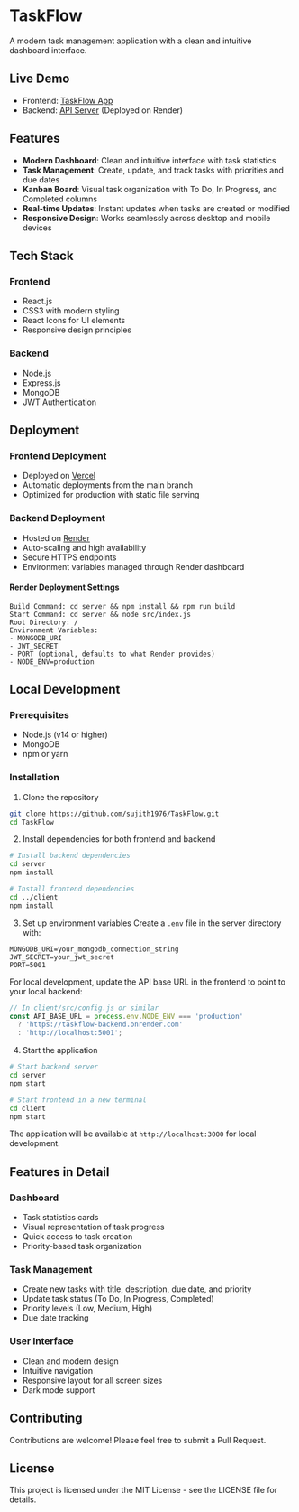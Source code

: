 # TaskFlow

A modern task management application with a clean and intuitive dashboard interface.

## Live Demo

- Frontend: [TaskFlow App](https://task-flow-five-xi.vercel.app/)
- Backend: [API Server](https://taskflows.onrender.com) (Deployed on Render)

## Features

- **Modern Dashboard**: Clean and intuitive interface with task statistics
- **Task Management**: Create, update, and track tasks with priorities and due dates
- **Kanban Board**: Visual task organization with To Do, In Progress, and Completed columns
- **Real-time Updates**: Instant updates when tasks are created or modified
- **Responsive Design**: Works seamlessly across desktop and mobile devices

## Tech Stack

### Frontend
- React.js
- CSS3 with modern styling
- React Icons for UI elements
- Responsive design principles

### Backend
- Node.js
- Express.js
- MongoDB
- JWT Authentication

## Deployment

### Frontend Deployment
- Deployed on [Vercel](https://task-flow-five-xi.vercel.app/)
- Automatic deployments from the main branch
- Optimized for production with static file serving

### Backend Deployment
- Hosted on [Render](https://taskflows.onrender.com)
- Auto-scaling and high availability
- Secure HTTPS endpoints
- Environment variables managed through Render dashboard

#### Render Deployment Settings
```
Build Command: cd server && npm install && npm run build
Start Command: cd server && node src/index.js
Root Directory: /
Environment Variables:
- MONGODB_URI
- JWT_SECRET
- PORT (optional, defaults to what Render provides)
- NODE_ENV=production
```

## Local Development

### Prerequisites
- Node.js (v14 or higher)
- MongoDB
- npm or yarn

### Installation

1. Clone the repository
```bash
git clone https://github.com/sujith1976/TaskFlow.git
cd TaskFlow
```

2. Install dependencies for both frontend and backend
```bash
# Install backend dependencies
cd server
npm install

# Install frontend dependencies
cd ../client
npm install
```

3. Set up environment variables
Create a `.env` file in the server directory with:
```
MONGODB_URI=your_mongodb_connection_string
JWT_SECRET=your_jwt_secret
PORT=5001
```

For local development, update the API base URL in the frontend to point to your local backend:
```javascript
// In client/src/config.js or similar
const API_BASE_URL = process.env.NODE_ENV === 'production' 
  ? 'https://taskflow-backend.onrender.com'
  : 'http://localhost:5001';
```

4. Start the application
```bash
# Start backend server
cd server
npm start

# Start frontend in a new terminal
cd client
npm start
```

The application will be available at `http://localhost:3000` for local development.

## Features in Detail

### Dashboard
- Task statistics cards
- Visual representation of task progress
- Quick access to task creation
- Priority-based task organization

### Task Management
- Create new tasks with title, description, due date, and priority
- Update task status (To Do, In Progress, Completed)
- Priority levels (Low, Medium, High)
- Due date tracking

### User Interface
- Clean and modern design
- Intuitive navigation
- Responsive layout for all screen sizes
- Dark mode support

## Contributing

Contributions are welcome! Please feel free to submit a Pull Request.

## License

This project is licensed under the MIT License - see the LICENSE file for details. 